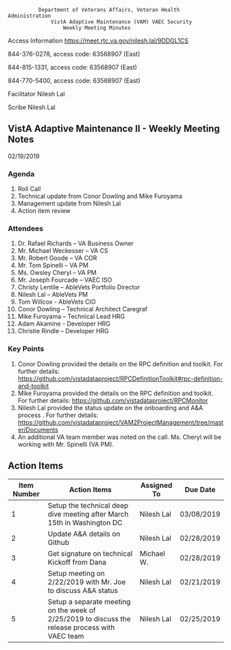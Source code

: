               Department of Veterans Affairs, Veteran Health Administration
                  VistA Adaptive Maintenance (VAM) VAEC Security 
                      Weekly Meeting Minutes
Access Information https://meet.rtc.va.gov/nilesh.lal/9DDGL1CS

844-376-0278, access code: 63568907 (East)

844-815-1331, access code: 63568907 (East)

844-770-5400, access code: 63568907 (East)

Facilitator	Nilesh Lal

Scribe	Nilesh Lal

## VistA Adaptive Maintenance II - Weekly Meeting Notes

02/19/2019

### Agenda
1.	Roll Call
2.	Technical update from Conor Dowling and Mike Furoyama
3.	Management update from Nilesh Lal
4.	Action item review

### Attendees 
1.	Dr. Rafael Richards – VA Business Owner
2.	Mr. Michael Weckesser – VA CS
3.	Mr. Robert Goode – VA COR
4.	Mr. Tom Spinelli – VA PM
5.	Ms. Owsley Cheryl – VA PM
6.	Mr. Joseph Fourcade – VAEC ISO
7.	Christy Lentile – AbleVets Portfolio Director
8.	Nilesh Lal – AbleVets PM
9.	Tom Willcox - AbleVets CIO
10.	Conor Dowling – Technical Architect Caregraf
11.	Mike Furoyama – Technical Lead HRG
12.	Adam Akamine - Developer HRG
13.	Christie Rindle – Developer HRG

### Key Points
1.	Conor Dowling provided the details on the RPC definition and toolkit. For further details: https://github.com/vistadataproject/RPCDefinitionToolkit#rpc-definition-and-toolkit
2.	Mike Furoyama provided the details on the RPC definition and toolkit. For further details: https://github.com/vistadataproject/RPCMonitor
3.	Nilesh Lal provided the status update on the onboarding and A&A process . For further details: https://github.com/vistadataproject/VAM2ProjectManagement/tree/master/Documents
4.	An additional VA team member was noted on the call.  Ms. Cheryl will be working with Mr. Spinelli (VA PM).

## Action Items

| Item Number	| Action Items | Assigned To	| Due Date |
|---|---|---|---|
|1	|Setup the technical deep dive meeting after March 15th in Washington DC| Nilesh Lal| 03/08/2019 | 	   
|2	|Update A&A details on Github| Nilesh Lal| 02/28/2019 | 
|3	|Get signature on technical Kickoff from Dana| Michael W.| 02/28/2019 | 
|4	|Setup meeting on 2/22/2019 with Mr. Joe to discuss A&A status| Nilesh Lal| 02/21/2019 | 	   
|5	|Setup a separate meeting on the week of 2/25/2019 to discuss the release process with VAEC team| Nilesh Lal| 02/25/2019 | 

